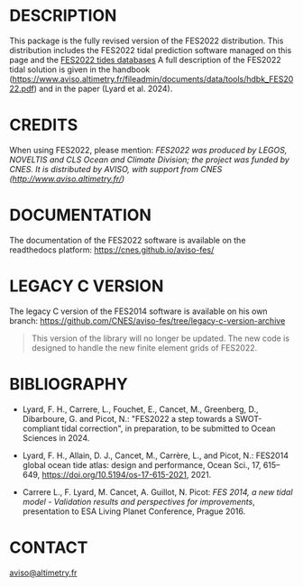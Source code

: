 # DESCRIPTION

This package is the fully revised version of the FES2022 distribution.
This distribution includes the FES2022 tidal prediction software managed on this
page and the [FES2022 tides databases](data/fes2022/README.md)
A full description of the FES2022 tidal solution is given in the handbook
(https://www.aviso.altimetry.fr/fileadmin/documents/data/tools/hdbk_FES2022.pdf)
and in the paper (Lyard et al. 2024).

# CREDITS

When using FES2022, please mention: *FES2022 was produced by LEGOS, NOVELTIS and CLS
Ocean and Climate Division; the project was funded by CNES. It is distributed by AVISO,
with support from CNES (http://www.aviso.altimetry.fr/)*

# DOCUMENTATION

The documentation of the FES2022 software is available on the readthedocs
platform: https://cnes.github.io/aviso-fes/

# LEGACY C VERSION

The legacy C version of the FES2014 software is available on his own branch:
https://github.com/CNES/aviso-fes/tree/legacy-c-version-archive

> This version of the library will no longer be updated. The new code is
> designed to handle the new finite element grids of FES2022.

# BIBLIOGRAPHY

* Lyard, F. H., Carrere, L., Fouchet, E., Cancet, M., Greenberg, D.,
  Dibarboure, G. and Picot, N.: "FES2022 a step towards a SWOT-compliant tidal
  correction", in preparation, to be submitted to Ocean Sciences in 2024.

* Lyard, F. H., Allain, D. J., Cancet, M., Carrère, L., and Picot, N.: FES2014
  global ocean tide atlas: design and performance, Ocean Sci., 17, 615–649,
  https://doi.org/10.5194/os-17-615-2021, 2021.

* Carrere L., F. Lyard, M. Cancet, A. Guillot, N. Picot: *FES 2014, a new tidal
  model - Validation results and perspectives for improvements*, presentation to
  ESA Living Planet Conference, Prague 2016.

# CONTACT

[aviso@altimetry.fr](mailto:aviso@altimetry.fr)
